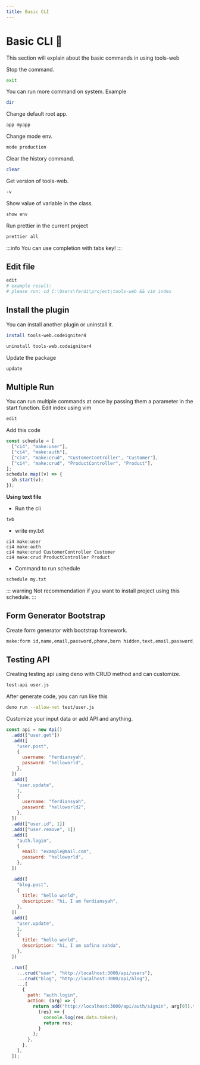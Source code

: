 ```yaml
---
title: Basic CLI
---
```


# Basic CLI :robot:

This section will explain about the basic commands in using tools-web

Stop the command.

```bash
exit
```

You can run more command on system. Example

```bash
dir
```

Change default root app.

```bash
app myapp
```

Change mode env.

```bash
mode production
```

Clear the history command.

```bash
clear
```

Get version of tools-web.

```bash
-v
```

Show value of variable in the class.

```bash
show env
```

Run prettier in the current project
```bash
prettier all
```

:::info
You can use completion with tabs key!
:::

## Edit file

```bash
edit
# example result:
# please run: cd C:\Users\ferdi\project\tools-web && vim index
```

## Install the plugin

You can install another plugin or uninstall it.

```bash
install tools-web.codeigniter4
```

```bash
uninstall tools-web.codeigniter4
```

Update the package

```bash
update
```

## Multiple Run

You can run multiple commands at once by passing them a parameter in the start function.
Edit index using vim

```bash
edit
```

Add this code

```javascript
const schedule = [
  ["ci4", "make:user"],
  ["ci4", "make:auth"],
  ["ci4", "make:crud", "CustomerController", "Customer"],
  ["ci4", "make:crud", "ProductController", "Product"],
];
schedule.map((v) => {
  sh.start(v);
});
```

<b>Using text file</b>

- Run the cli

```bash
twb
```

- write my.txt

```text
ci4 make:user
ci4 make:auth
ci4 make:crud CustomerController Customer
ci4 make:crud ProductController Product
```

- Command to run schedule

```bash
schedule my.txt
```

::: warning
Not recommendation if you want to install project using this schedule.
:::

## Form Generator Bootstrap

Create form generator with bootstrap framework.

```bash
make:form id,name,email,password,phone,born hidden,text,email,password,number,date
```

## Testing API

Creating testing api using deno with CRUD method and can customize.

```bash
test:api user.js
```

After generate code, you can run like this

```bash
deno run --allow-net test/user.js
```

Customize your input data or add API and anything.

```javascript {13-25,29-40}
const api = new Api()
  .add(["user.get"])
  .add([
    "user.post",
    {
      username: "ferdiansyah",
      password: "helloworld",
    },
  ])
  .add([
    "user.update",
    1,
    {
      username: "ferdiansyah",
      password: "helloworld2",
    },
  ])
  .add(["user.id", 1])
  .add(["user.remove", 1])
  .add([
    "auth.login",
    {
      email: "example@mail.com",
      password: "helloworld",
    },
  ])

  .add([
    "blog.post",
    {
      title: "hello world",
      description: "hi, I am ferdiansyah",
    },
  ])
  .add([
    "user.update",
    1,
    {
      title: "hello world",
      description: "hi, I am safina sahda",
    },
  ])

  .run([
    ...crud("user", "http://localhost:3000/api/users"),
    ...crud("blog", "http://localhost:3000/api/blog"),
    ...[
      {
        path: "auth.login",
        action: (arg) => {
          return add("http://localhost:3000/api/auth/signin", arg[0]).then(
            (res) => {
              console.log(res.data.token);
              return res;
            }
          );
        },
      },
    ],
  ]);
```
